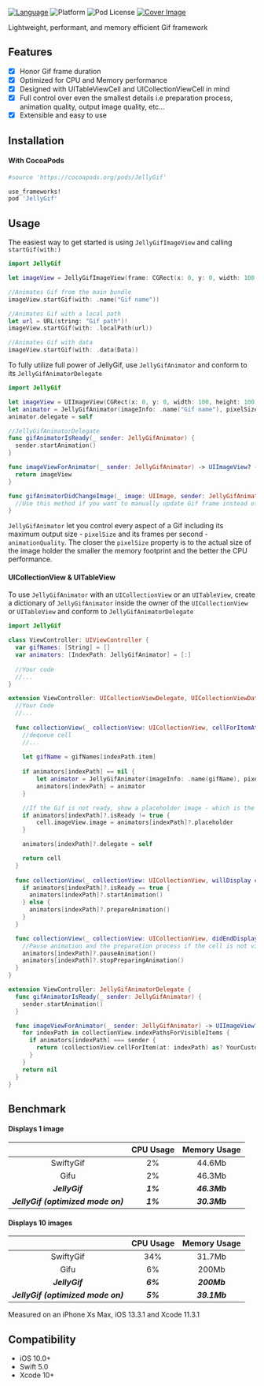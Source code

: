 [![Language](https://img.shields.io/badge/swift-5.0-blue.svg)](http://swift.org)
![Platform](https://img.shields.io/cocoapods/p/JellyGif)
![Pod License](https://img.shields.io/cocoapods/l/JellyGif)
[![Cover Image](https://i.postimg.cc/MKYQ7dp1/cover.png)](https://postimg.cc/ppprxQ8d)

Lightweight, performant, and memory efficient Gif framework

## Features
- [x] Honor Gif frame duration
- [x] Optimized for CPU and Memory performance
- [x] Designed with UITableViewCell and UICollectionViewCell in mind
- [x] Full control over even the smallest details i.e preparation process, animation quality, output image quality, etc...
- [x] Extensible and easy to use

## Installation

#### With CocoaPods
```ruby
#source 'https://cocoapods.org/pods/JellyGif'

use_frameworks!
pod 'JellyGif'
```

## Usage
The easiest way to get started is using `JellyGifImageView` and calling `startGif(with:)`

~~~swift
import JellyGif

let imageView = JellyGifImageView(frame: CGRect(x: 0, y: 0, width: 100, height: 100))

//Animates Gif from the main bundle
imageView.startGif(with: .name("Gif name"))

//Animates Gif with a local path
let url = URL(string: "Gif path")!
imageView.startGif(with: .localPath(url))

//Animates Gif with data
imageView.startGif(with: .data(Data))
~~~

To fully utilize full power of JellyGif, use `JellyGifAnimator` and conform to its `JellyGifAnimatorDelegate`

~~~swift
import JellyGif

let imageView = UIImageView(CGRect(x: 0, y: 0, width: 100, height: 100))
let animator = JellyGifAnimator(imageInfo: .name("Gif name"), pixelSize: .custom(350), animationQuality: .best)
animator.delegate = self

//JellyGifAnimatorDelegate
func gifAnimatorIsReady(_ sender: JellyGifAnimator) {
  sender.startAnimation()
}

func imageViewForAnimator(_ sender: JellyGifAnimator) -> UIImageView? { 
  return imageView
}

func gifAnimatorDidChangeImage(_ image: UIImage, sender: JellyGifAnimator) {
  //Use this method if you want to manually update Gif frame instead of using an UIImageView
}
~~~

`JellyGifAnimator` let you control every aspect of a Gif including its maximum output size - `pixelSize` and its frames per second - `animationQuality`. The closer the `pixelSize` property is to the actual size of the image holder the smaller the memory footprint and the better the CPU performance.

#### UICollectionView & UITableView
To use `JellyGifAnimator` with an `UICollectionView` or an `UITableView`, create a dictionary of `JellyGifAnimator` inside the owner of the `UICollectionView` or `UITableView` and conform to `JellyGifAnimatorDelegate`

~~~swift
import JellyGif

class ViewController: UIViewController {
  var gifNames: [String] = []
  var animators: [IndexPath: JellyGifAnimator] = [:]
    
  //Your code
  //...
}

extension ViewController: UICollectionViewDelegate, UICollectionViewDataSource, UICollectionViewDelegateFlowLayout {
  //Your Code
  //...
  
  func collectionView(_ collectionView: UICollectionView, cellForItemAt indexPath: IndexPath) -> UICollectionViewCell {
    //dequeue cell
    //...
    
    let gifName = gifNames[indexPath.item]
    
    if animators[indexPath] == nil {
        let animator = JellyGifAnimator(imageInfo: .name(gifName), pixelSize: .custom(350), animationQuality: .best)
        animators[indexPath] = animator
    }

    //If the Gif is not ready, show a placeholder image - which is the first frame of the Gif instead
    if animators[indexPath]?.isReady != true {
        cell.imageView.image = animators[indexPath]?.placeholder
    }

    animators[indexPath]?.delegate = self

    return cell
  }
  
  func collectionView(_ collectionView: UICollectionView, willDisplay cell: UICollectionViewCell, forItemAt indexPath: IndexPath) {
    if animators[indexPath]?.isReady == true {
      animators[indexPath]?.startAnimation()
    } else {
      animators[indexPath]?.prepareAnimation()
    }
  }

  func collectionView(_ collectionView: UICollectionView, didEndDisplaying cell: UICollectionViewCell, forItemAt indexPath: IndexPath) {
    //Pause animation and the preparation process if the cell is not visible
    animators[indexPath]?.pauseAnimation()
    animators[indexPath]?.stopPreparingAnimation()
  }
}

extension ViewController: JellyGifAnimatorDelegate {
  func gifAnimatorIsReady(_ sender: JellyGifAnimator) {
    sender.startAnimation()
  }

  func imageViewForAnimator(_ sender: JellyGifAnimator) -> UIImageView? { 
    for indexPath in collectionView.indexPathsForVisibleItems {
      if animators[indexPath] === sender {
        return (collectionView.cellForItem(at: indexPath) as? YourCustomCell)?.imageView
      }
    }
    return nil
  }
}
~~~

## Benchmark
#### Displays 1 image
|               |CPU Usage |Memory Usage |
|:-------------:|:-----------------:|:-----------------------:|
|SwiftyGif      |2%                 |44.6Mb                   |
|Gifu           |2%                 |46.3Mb                   |
|***JellyGif*** |***1%***           |***46.3Mb***             |
|***JellyGif (optimized mode on)***|***1%***   |***30.3Mb***  |

#### Displays 10 images
|               |CPU Usage |Memory Usage |
|:-------------:|:-----------------:|:-----------------------:|
|SwiftyGif      |34%                |31.7Mb                   |
|Gifu           |6%                 |200Mb                    |
|***JellyGif*** |***6%***           |***200Mb***              |
|***JellyGif (optimized mode on)***|***5%***   |***39.1Mb***  |

Measured on an iPhone Xs Max, iOS 13.3.1 and Xcode 11.3.1

## Compatibility
- iOS 10.0+
- Swift 5.0
- Xcode 10+
